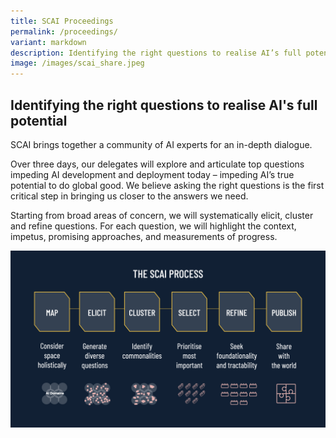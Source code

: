 ```yaml
---
title: SCAI Proceedings
permalink: /proceedings/
variant: markdown
description: Identifying the right questions to realise AI’s full potential.
image: /images/scai_share.jpeg
---
```

## Identifying the right questions to realise AI's full potential

SCAI brings together a community of AI experts for an in-depth dialogue.

Over three days, our delegates will explore and articulate top questions impeding AI development and deployment today – impeding AI’s true potential to do global good. We believe asking the right questions is the first critical step in bringing us closer to the answers we need.

Starting from broad areas of concern, we will systematically elicit, cluster and refine questions. For each question, we will highlight the context, impetus, promising approaches, and measurements of progress.

![SCAI process](/images/Process/scai_process.png)